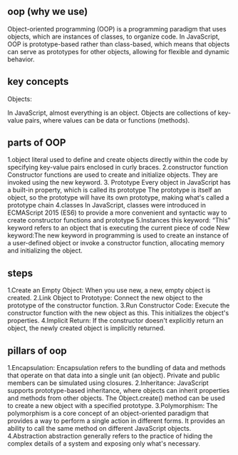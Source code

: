   ## oop (why we use)
Object-oriented programming (OOP) is a programming paradigm that uses objects, which are instances of classes, to organize code.
 In JavaScript, OOP is prototype-based rather than class-based, which means that objects can serve as prototypes for other objects, allowing for flexible and dynamic behavior.
 ## key concepts
 Objects:

In JavaScript, almost everything is an object. Objects are collections of key-value pairs, where values can be data or functions (methods).


## parts of OOP
1.object literal 
  used to define and create objects directly within the code by specifying key-value pairs enclosed in curly braces.
2.constructor function
  Constructor functions are used to create and initialize objects. They are invoked using the new keyword.
3. Prototype
  Every object in JavaScript has a built-in property, which is called its prototype
  The prototype is itself an object, so the prototype will have its own prototype, making what's called a prototype chain
4.classes
  In JavaScript, classes were introduced in ECMAScript 2015 (ES6) to provide a more convenient and syntactic way to create constructor functions and prototype
5.Instances
  this keyword: “This” keyword refers to an object that is executing the current piece of code
  New keyword:The new keyword in programming is used to create an instance of a user-defined object or invoke a constructor function, allocating memory and initializing the object.
## steps
1.Create an Empty Object:
When you use new, a new, empty object is created.
2.Link Object to Prototype:
Connect the new object to the prototype of the constructor function.
3.Run Constructor Code:
Execute the constructor function with the new object as this. This initializes the object's properties.
4.Implicit Return:
If the constructor doesn't explicitly return an object, the newly created object is implicitly returned.
 ## pillars of oop
 1.Encapsulation:
Encapsulation refers to the bundling of data and methods that operate on that data into a single unit (an object).
Private and public members can be simulated using closures.
2.Inheritance:
     JavaScript supports prototype-based inheritance, where objects can inherit properties and methods from other objects.
    The Object.create() method can be used to create a new object with a specified prototype.
3.Polymorphism:
     The polymorphism is a core concept of an object-oriented paradigm that provides a way to perform a single action in different forms. It provides an ability to call the same method on different JavaScript objects.
4.Abstraction
    abstraction generally refers to the practice of hiding the complex details of a system and exposing only what's necessary.  
    
